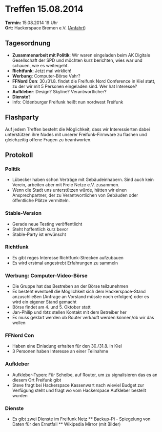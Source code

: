 # Treffen 15.08.2014

**Termin:** 15.08.2014 19 Uhr
<br>
**Ort:** Hackerspace Bremen e.V. ([Anfahrt](https://www.hackerspace-bremen.de/anfahrt/))

## Tagesordnung
* **Zusammenarbeit mit Politik**: Wir waren eingeladen beim AK Digitale Gesellschaft der SPD und möchten kurz berichten, wies war und schauen, wie es weitergeht.
* **Richtfunk**: Jetzt mal wirklich!
* **Werbung**: Computer-Börse Vahr?
* **FFNord Con**: 30./31.8. findet die Freifunk Nord Conference in Kiel statt, zu der wir mit 5 Personen eingeladen sind. Wer hat Interesse?
* **Aufkleber**: Design? Skyline? Verantwortlicher?
* **Dienste**?
* Info: Oldenburger Freifunk heißt nun nordwest Freifunk

## Flashparty 
Auf jedem Treffen besteht die Möglichkeit, dass wir Interessierten dabei unterstützen ihre Nodes mit unserer Freifunk-Firmware zu flashen und gleichzeitig offene Fragen zu beantworten.

## Protokoll

### Politik

* Lübecker haben schon Verträge mit Gebäudeinhabern. Sind auch kein Verein, arbeiten aber mit Freie Netze e.V. zusammen.
* Wenn die Stadt uns unterstützen würde, hätten wir einen Ansprechpartner, der zu Verantwortlichen von Gebäuden oder öffentliche Plätze vermitteln. 

### Stable-Version

* Gerade neue Testing veröffentlicht
* Steht hoffentlich kurz bevor
* Stable-Party ist erwünscht

### Richtfunk

* Es gibt reges Interesse Richtfunk-Strecken aufzubauen
* Es wird erstmal angestrebt Erfahrungen zu sammeln

### Werbung: Computer-Video-Börse

* Die Gruppe hat das Bestreben an der Börse teilzunehmen
* Es besteht eventuell die Möglichkeit sich dem Hackerspace-Stand anzuschließen (Anfrage an Vorstand müsste noch erfolgen) oder es wird ein eigener Stand gemacht
* Börse findet am 4. und 5. Oktober statt
* Jan-Philip und rbtz stellen Kontakt mit dem Betreiber her
* Es muss geklärt werden ob Router verkauft werden können/ob wir das wollen

### FFNord Con

* Haben eine Einladung erhalten für den 30./31.8. in Kiel
* 3 Personen haben Interesse an einer Teilnahme

### Aufkleber

* Aufkleber-Typen: Für Scheibe, auf Router, um zu signalisieren das es an diesem Ort Freifunk gibt
* Steve fragt bei Hackerspace Kassenwart nach wieviel Budget zur Verfügung steht und fragt wo vom Hackerspace Aufkleber bestellt wurden

### Dienste

* Es gibt zwei Dienste im Freifunk Netz
** Backup-Pi - Spiegelung von Daten für den Ernstfall
** Wikipedia Mirror (mit Bilder)
